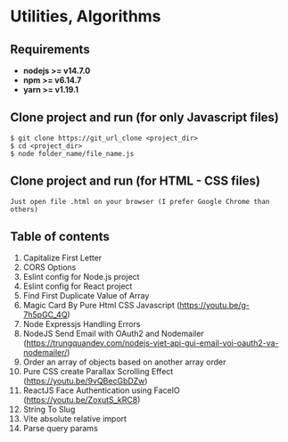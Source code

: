 # Utilities, Algorithms

## Requirements

* **nodejs >= v14.7.0**
* **npm >= v6.14.7**
* **yarn >= v1.19.1**

## Clone project and run (for only Javascript files)

```
$ git clone https://git_url_clone <project_dir>
$ cd <project_dir>
$ node folder_name/file_name.js
```

## Clone project and run (for HTML - CSS files)

```
Just open file .html on your browser (I prefer Google Chrome than others)
```

## Table of contents
1. Capitalize First Letter
2. CORS Options
3. Eslint config for Node.js project
4. Eslint config for React project
5. Find First Duplicate Value of Array
6. Magic Card By Pure Html CSS Javascript (https://youtu.be/g-7h5pGC_4Q)
7. Node Expressjs Handling Errors
8. NodeJS Send Email with OAuth2 and Nodemailer (https://trungquandev.com/nodejs-viet-api-gui-email-voi-oauth2-va-nodemailer/)
9. Order an array of objects based on another array order
10. Pure CSS create Parallax Scrolling Effect (https://youtu.be/9vQBecGbDZw)
11. ReactJS Face Authentication using FaceIO (https://youtu.be/ZoxutS_kRC8)
12. String To Slug
13. Vite absolute relative import
14. Parse query params
